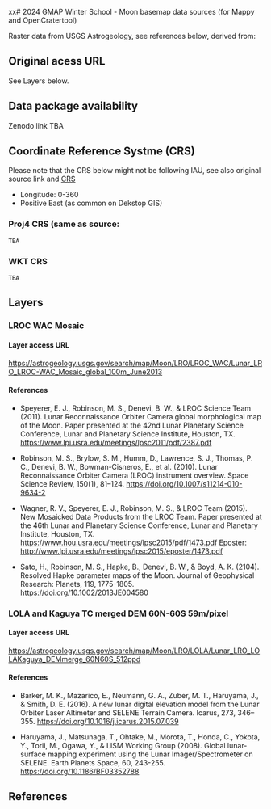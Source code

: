 xx# 2024 GMAP Winter School - Moon basemap data sources (for Mappy and OpenCratertool)

Raster data from USGS Astrogeology, see references below, derived from:

## Original acess URL

See Layers below.

## Data package availability 

Zenodo link TBA

## Coordinate Reference Systme (CRS)

Please note that the CRS below might not be following IAU, see also original source link and [CRS](https://github.com/europlanet-gmap/winter-school-2024/tree/main/crs)

* Longitude: 0-360
* Positive East (as common on Dekstop GIS)

### Proj4 CRS (same as source:

```
TBA
```
### WKT CRS

```
TBA
```

## Layers 

### LROC WAC Mosaic

#### Layer access URL

https://astrogeology.usgs.gov/search/map/Moon/LRO/LROC_WAC/Lunar_LRO_LROC-WAC_Mosaic_global_100m_June2013

#### References

- Speyerer, E. J., Robinson, M. S., Denevi, B. W., & LROC Science Team (2011). Lunar Reconnaissance Orbiter Camera global morphological map of the Moon. Paper presented at the 42nd Lunar Planetary Science Conference, Lunar and Planetary Science Institute, Houston, TX. https://www.lpi.usra.edu/meetings/lpsc2011/pdf/2387.pdf

- Robinson, M. S., Brylow, S. M., Humm, D., Lawrence, S. J., Thomas, P. C., Denevi, B. W., Bowman-Cisneros, E., et al. (2010). Lunar Reconnaissance Orbiter Camera (LROC) instrument overview. Space Science Review, 150(1), 81–124. https://doi.org/10.1007/s11214-010-9634-2

- Wagner, R. V., Speyerer, E. J., Robinson, M. S., & LROC Team (2015). New Mosaicked Data Products from the LROC Team. Paper presented at the 46th Lunar and Planetary Science Conference, Lunar and Planetary Institute, Houston, TX. https://www.hou.usra.edu/meetings/lpsc2015/pdf/1473.pdf Eposter: http://www.lpi.usra.edu/meetings/lpsc2015/eposter/1473.pdf

- Sato, H., Robinson, M. S., Hapke, B., Denevi, B. W., & Boyd, A. K. (2104). Resolved Hapke parameter maps of the Moon. Journal of Geophysical Research: Planets, 119, 1775-1805. https://doi.org/10.1002/2013JE004580

### LOLA and Kaguya TC merged DEM 60N-60S 59m/pixel

#### Layer access URL

https://astrogeology.usgs.gov/search/map/Moon/LRO/LOLA/Lunar_LRO_LOLAKaguya_DEMmerge_60N60S_512ppd

#### References

- Barker, M. K., Mazarico, E., Neumann, G. A., Zuber, M. T., Haruyama, J., & Smith, D. E. (2016). A new lunar digital elevation model from the Lunar Orbiter Laser Altimeter and SELENE Terrain Camera. Icarus, 273, 346–355. https://doi.org/10.1016/j.icarus.2015.07.039

- Haruyama, J., Matsunaga, T., Ohtake, M., Morota, T., Honda, C., Yokota, Y., Torii, M., Ogawa, Y., & LISM Working Group (2008). Global lunar-surface mapping experiment using the Lunar Imager/Spectrometer on SELENE. Earth Planets Space, 60, 243-255. https://doi.org/10.1186/BF03352788




## References
